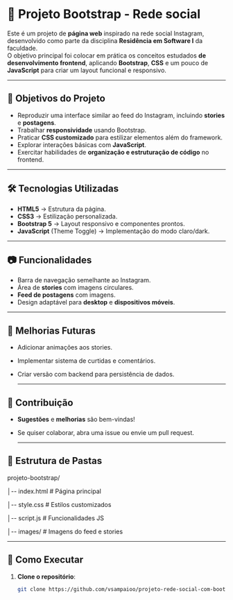 # 📸 Projeto Bootstrap - Rede social 

Este é um projeto de **página web** inspirado na rede social Instagram, desenvolvido como parte da disciplina **Residência em Software I** da faculdade.  
O objetivo principal foi colocar em prática os conceitos estudados **de desenvolvimento frontend**, aplicando **Bootstrap**, **CSS** e um pouco de **JavaScript** para criar um layout funcional e responsivo.

---

## 🎯 Objetivos do Projeto

- Reproduzir uma interface similar ao feed do Instagram, incluindo **stories** e **postagens**.
- Trabalhar **responsividade** usando Bootstrap.
- Praticar **CSS customizado** para estilizar elementos além do framework.
- Explorar interações básicas com **JavaScript**.
- Exercitar habilidades de **organização e estruturação de código** no frontend.

---

## 🛠️ Tecnologias Utilizadas

- **HTML5** → Estrutura da página.
- **CSS3** → Estilização personalizada.
- **Bootstrap 5** → Layout responsivo e componentes prontos.
- **JavaScript** (Theme Toggle) → Implementação do modo claro/dark.

---

## 📷 Funcionalidades

- Barra de navegação semelhante ao Instagram.
- Área de **stories** com imagens circulares.
- **Feed de postagens** com imagens.
- Design adaptável para **desktop** e **dispositivos móveis**.

---

## 📌 Melhorias Futuras

- Adicionar animações aos stories.

- Implementar sistema de curtidas e comentários.

- Criar versão com backend para persistência de dados.

  ---

## 🤝 Contribuição

- **Sugestões** e **melhorias** são bem-vindas!
- Se quiser colaborar, abra uma issue ou envie um pull request.

  ---

## 📂 Estrutura de Pastas

projeto-bootstrap/

│-- index.html # Página principal

│-- style.css # Estilos customizados

│-- script.js # Funcionalidades JS

│-- images/ # Imagens do feed e stories


---

## 🚀 Como Executar

1. **Clone o repositório**:
   ```bash
   git clone https://github.com/vsampaioo/projeto-rede-social-com-bootstrap.git
